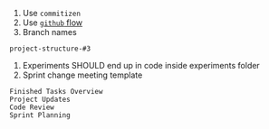 1. Use `commitizen`
1. Use [`github` flow](https://guides.github.com/introduction/flow/)
1. Branch names 

```
project-structure-#3
```

1. Experiments SHOULD end up in code inside experiments folder
1. Sprint change meeting template

```
Finished Tasks Overview
Project Updates
Code Review
Sprint Planning
```